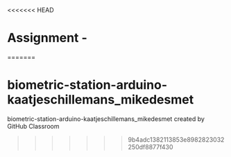 <<<<<<< HEAD
# Assignment - 

=======
# biometric-station-arduino-kaatjeschillemans_mikedesmet
biometric-station-arduino-kaatjeschillemans_mikedesmet created by GitHub Classroom
>>>>>>> 9b4adc1382113853e8982823032250df8877f430
